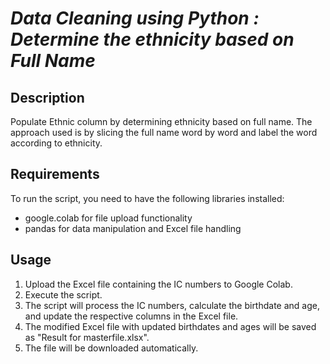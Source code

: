 # ***Data Cleaning using Python : Determine the ethnicity based on Full Name***
## Description
Populate Ethnic column by determining ethnicity based on full name. The approach used is by slicing the full name word by word and 
label the word according to ethnicity. 


## Requirements
To run the script, you need to have the following libraries installed:

- google.colab for file upload functionality
- pandas for data manipulation and Excel file handling

## Usage
1. Upload the Excel file containing the IC numbers to Google Colab.
2. Execute the script.
3. The script will process the IC numbers, calculate the birthdate and age, and update the respective columns in the Excel file.
4. The modified Excel file with updated birthdates and ages will be saved as "Result for masterfile.xlsx".
5. The file will be downloaded automatically.
